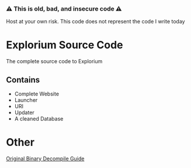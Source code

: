 
### ⚠ This is old, bad, and insecure code ⚠️
Host at your own risk. This code does not represent the code I write today

# Explorium Source Code
The complete source code to Explorium

## Contains
- Complete Website
- Launcher
- URI 
- Updater
- A cleaned Database

# Other
[Original Binary Decompile Guide](https://docs.google.com/document/d/1Z-Oo1oyfLXNAq7xTnHT_1fiqSsjZcFp5SxGyjHA3N_w/)
